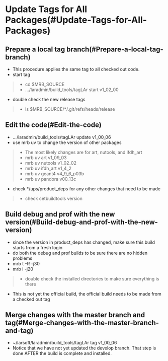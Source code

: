 Update Tags for All Packages(#Update-Tags-for-All-Packages)
==============================================================

Prepare a local tag branch(#Prepare-a-local-tag-branch)
----------------------------------------------------------

-   This procedure applies the same tag to all checked out code.
-   start tag

> -   cd \$MRB\_SOURCE
> -   …/laradmin/build\_tools/tagLAr start v1\_02\_00

-   double check the new release tags

> -   ls \$MRB\_SOURCE/\*/.git/refs/heads/release

Edit the code(#Edit-the-code)
--------------------------------

-   …/laradmin/build\_tools/tagLAr update v1\_00\_06
-   use mrb uv to change the version of other packages

> -   The most likely changes are for art, nutools, and ifdh\_art
> -   mrb uv art v1\_09\_03
> -   mrb uv nutools v1\_02\_02
> -   mrb uv ifdh\_art v1\_4\_2
> -   mrb uv geant4 v4\_9\_6\_p03b
> -   mrb uv pandora v00\_13c

-   check \*/ups/product\_deps for any other changes that need to be made

> -   check cetbuildtools version

Build debug and prof with the new version(#Build-debug-and-prof-with-the-new-version)
----------------------------------------------------------------------------------------

-   since the version in product\_deps has changed, make sure this build starts from a fresh login
-   do both the debug and prof builds to be sure there are no hidden problems
-   mrb t -R -j30
-   mrb i -j20

> -   double check the installed directories to make sure everything is there

-   This is not yet the official build, the official build needs to be made from a checked out tag

Merge changes with the master branch and tag(#Merge-changes-with-the-master-branch-and-tag)
----------------------------------------------------------------------------------------------

-   \~/larsoft/laradmin/build\_tools/tagLAr tag v1\_00\_06
-   Notice that we have not yet updated the develop branch. That step is done AFTER the build is complete and installed.
